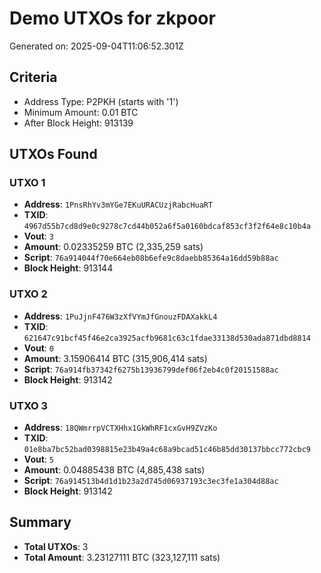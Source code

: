 # Demo UTXOs for zkpoor

Generated on: 2025-09-04T11:06:52.301Z

## Criteria
- Address Type: P2PKH (starts with '1')
- Minimum Amount: 0.01 BTC
- After Block Height: 913139

## UTXOs Found


### UTXO 1
- **Address**: `1PnsRhYv3mYGe7EKuURACUzjRabcHuaRT`
- **TXID**: `4967d55b7cd8d9e0c9278c7cd44b052a6f5a0160bdcaf853cf3f2f64e8c10b4a`
- **Vout**: `3`
- **Amount**: 0.02335259 BTC (2,335,259 sats)
- **Script**: `76a914044f70e664eb08b6efe9c8daebb85364a16dd59b88ac`
- **Block Height**: 913144

### UTXO 2
- **Address**: `1PuJjnF476W3zXfVYmJfGnouzFDAXakkL4`
- **TXID**: `621647c91bcf45f46e2ca3925acfb9681c63c1fdae33138d530ada871dbd8814`
- **Vout**: `0`
- **Amount**: 3.15906414 BTC (315,906,414 sats)
- **Script**: `76a914fb37342f6275b13936799def06f2eb4c0f20151588ac`
- **Block Height**: 913142

### UTXO 3
- **Address**: `18QWmrrpVCTXHhx1GkWhRF1cxGvH9ZVzKo`
- **TXID**: `01e8ba7bc52bad0398815e23b49a4c68a9bcad51c46b85dd30137bbcc772cbc9`
- **Vout**: `5`
- **Amount**: 0.04885438 BTC (4,885,438 sats)
- **Script**: `76a914513b4d1d1b23a2d745d06937193c3ec3fe1a304d88ac`
- **Block Height**: 913142


## Summary
- **Total UTXOs**: 3
- **Total Amount**: 3.23127111 BTC (323,127,111 sats)
